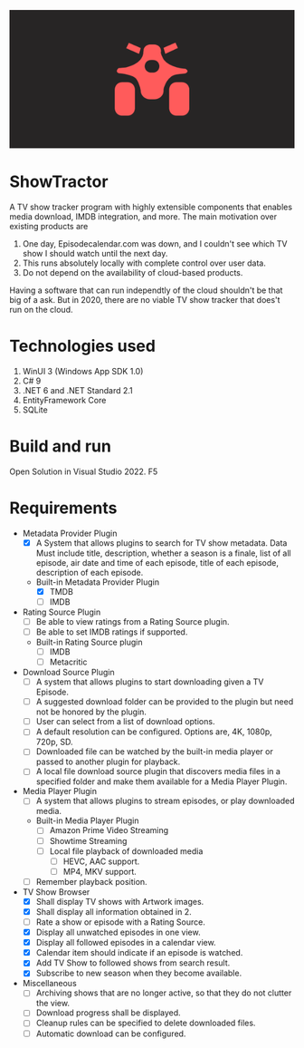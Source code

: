 ![Logo](ShowTractor.WinUI/ShowTractor.WinUI%20(Package)/Images/Wide310x150Logo.scale-200.png)

# ShowTractor

A TV show tracker program with highly extensible components that enables media download, IMDB integration, and more.
The main motivation over existing products are

1. One day, Episodecalendar.com was down, and I couldn't see which TV show I should watch until the next day.
2. This runs absolutely locally with complete control over user data.
3. Do not depend on the availability of cloud-based products.

Having a software that can run independtly of the cloud shouldn't be that big of a ask. But in 2020, there are no viable TV show tracker that does't run on the cloud.

# Technologies used

1. WinUI 3 (Windows App SDK 1.0)
2. C# 9
3. .NET 6 and .NET Standard 2.1
4. EntityFramework Core
5. SQLite

# Build and run

Open Solution in Visual Studio 2022. F5

# Requirements

- Metadata Provider Plugin
  - [x] A System that allows plugins to search for TV show metadata. Data Must include title, description, whether a season is a finale, list of all episode, air date and time of each episode, title of each episode, description of each episode.
  - Built-in Metadata Provider Plugin
    - [x] TMDB
    - [ ] IMDB
- Rating Source Plugin
  - [ ] Be able to view ratings from a Rating Source plugin.
  - [ ] Be able to set IMDB ratings if supported.
  - Built-in Rating Source plugin
    - [ ] IMDB 
    - [ ] Metacritic
- Download Source Plugin
  - [ ] A system that allows plugins to start downloading given a TV Episode.
  - [ ] A suggested download folder can be provided to the plugin but need not be honored by the plugin.
  - [ ] User can select from a list of download options.
  - [ ] A default resolution can be configured. Options are, 4K, 1080p, 720p, SD.
  - [ ] Downloaded file can be watched by the built-in media player or passed to another plugin for playback.
  - [ ] A local file download source plugin that discovers media files in a specified folder and make them available for a Media Player Plugin.
- Media Player Plugin
  - [ ] A system that allows plugins to stream episodes, or play downloaded media.
  - Built-in Media Player Plugin
    - [ ] Amazon Prime Video Streaming
    - [ ] Showtime Streaming
    - [ ] Local file playback of downloaded media
      - [ ] HEVC, AAC support.
      - [ ] MP4, MKV support.
  - [ ] Remember playback position.
- TV Show Browser
  - [x] Shall display TV shows with Artwork images.
  - [x] Shall display all information obtained in 2.
  - [ ] Rate a show or episode with a Rating Source.
  - [x] Display all unwatched episodes in one view.
  - [x] Display all followed episodes in a calendar view.
  - [x] Calendar item should indicate if an episode is watched.
  - [x] Add TV Show to followed shows from search result.
  - [x] Subscribe to new season when they become available.
- Miscellaneous
  - [ ] Archiving shows that are no longer active, so that they do not clutter the view.
  - [ ] Download progress shall be displayed.
  - [ ] Cleanup rules can be specified to delete downloaded files.
  - [ ] Automatic download can be configured.
